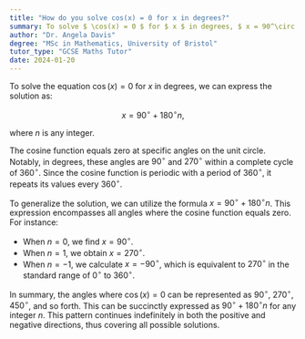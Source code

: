 ```yaml
---
title: "How do you solve cos(x) = 0 for x in degrees?"
summary: To solve $ \cos(x) = 0 $ for $ x $ in degrees, $ x = 90^\circ + 180^\circ n $, where $ n $ is any integer.
author: "Dr. Angela Davis"
degree: "MSc in Mathematics, University of Bristol"
tutor_type: "GCSE Maths Tutor"
date: 2024-01-20
---
```


To solve the equation $\cos(x) = 0$ for $x$ in degrees, we can express the solution as:

$$
x = 90^\circ + 180^\circ n,
$$

where $n$ is any integer.

The cosine function equals zero at specific angles on the unit circle. Notably, in degrees, these angles are $90^\circ$ and $270^\circ$ within a complete cycle of $360^\circ$. Since the cosine function is periodic with a period of $360^\circ$, it repeats its values every $360^\circ$.

To generalize the solution, we can utilize the formula $x = 90^\circ + 180^\circ n$. This expression encompasses all angles where the cosine function equals zero. For instance:
- When $n = 0$, we find $x = 90^\circ$.
- When $n = 1$, we obtain $x = 270^\circ$.
- When $n = -1$, we calculate $x = -90^\circ$, which is equivalent to $270^\circ$ in the standard range of $0^\circ$ to $360^\circ$.

In summary, the angles where $\cos(x) = 0$ can be represented as $90^\circ$, $270^\circ$, $450^\circ$, and so forth. This can be succinctly expressed as $90^\circ + 180^\circ n$ for any integer $n$. This pattern continues indefinitely in both the positive and negative directions, thus covering all possible solutions.
    